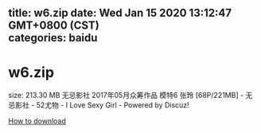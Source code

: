 
title: w6.zip
date: Wed Jan 15 2020 13:12:47 GMT+0800 (CST)    
categories: baidu
---

# w6.zip
size: 213.30 MB
 无忌影社 2017年05月众筹作品 模特6 张玲 [68P/221MB] - 无忌影社 - 52尤物 - I Love Sexy Girl - Powered by Discuz!
 

[How to download](https://bpcam.bemobtrk.com/go/2ceec3aa-1ca2-46d6-b9ff-aaa5c184517c?jno=62)